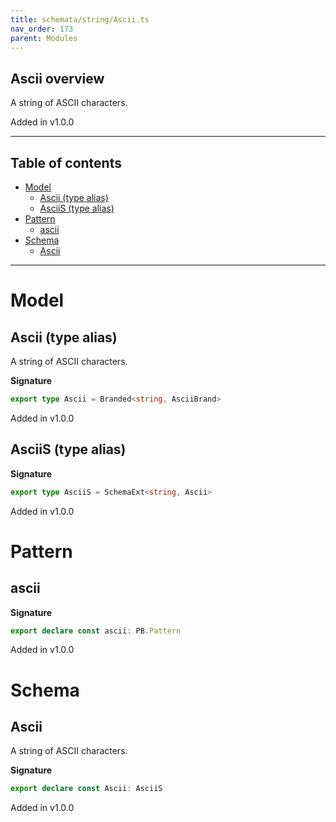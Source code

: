 ```yaml
---
title: schemata/string/Ascii.ts
nav_order: 173
parent: Modules
---
```


## Ascii overview

A string of ASCII characters.

Added in v1.0.0

---

<h2 class="text-delta">Table of contents</h2>

- [Model](#model)
  - [Ascii (type alias)](#ascii-type-alias)
  - [AsciiS (type alias)](#asciis-type-alias)
- [Pattern](#pattern)
  - [ascii](#ascii)
- [Schema](#schema)
  - [Ascii](#ascii)

---

# Model

## Ascii (type alias)

A string of ASCII characters.

**Signature**

```ts
export type Ascii = Branded<string, AsciiBrand>
```

Added in v1.0.0

## AsciiS (type alias)

**Signature**

```ts
export type AsciiS = SchemaExt<string, Ascii>
```

Added in v1.0.0

# Pattern

## ascii

**Signature**

```ts
export declare const ascii: PB.Pattern
```

Added in v1.0.0

# Schema

## Ascii

A string of ASCII characters.

**Signature**

```ts
export declare const Ascii: AsciiS
```

Added in v1.0.0
